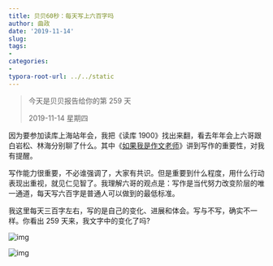 ```yaml
---
title: 贝贝60秒：每天写上六百字吗
author: 曲政
date: '2019-11-14'
slug: 
tags:
- 
categories:
- 
typora-root-url: ../../static
---
```


>   今天是贝贝报告给你的第 259 天
>
>   2019-11-14 星期四

因为要参加读库上海站年会，我把《读库 1900》找出来翻，看去年年会上六哥跟白岩松、林海分别聊了什么。其中《[如果我是作文老师](https://mp.weixin.qq.com/s?__biz=MjM5OTM4MDY4MQ==&mid=2650109678&idx=1&sn=2aee5b08802c79ca3d052ddf82f52359&scene=21#wechat_redirect)》讲到写作的重要性，对我有提醒。

写作能力很重要，不必谁强调了，大家有共识。但是重要到什么程度，用什么行动表现出重视，就见仁见智了。我理解六哥的观点是：写作是当代努力改变阶层的唯一通道，每天写六百字是普通人可以做到的最低标准。

我这里每天三百字左右，写的是自己的变化、进展和体会。写与不写，确实不一样。你看出 259 天来，我文字中的变化了吗?

![img](/images/2019-11-14-%E8%B4%9D%E8%B4%9D60%E7%A7%92%EF%BC%9A%E6%AF%8F%E5%A4%A9%E5%86%99%E4%B8%8A%E5%85%AD%E7%99%BE%E5%AD%97%E5%90%97/640-20200406140051435.jpeg)

![img](/images/2019-11-14-%E8%B4%9D%E8%B4%9D60%E7%A7%92%EF%BC%9A%E6%AF%8F%E5%A4%A9%E5%86%99%E4%B8%8A%E5%85%AD%E7%99%BE%E5%AD%97%E5%90%97/640-20200406140051630.jpeg)